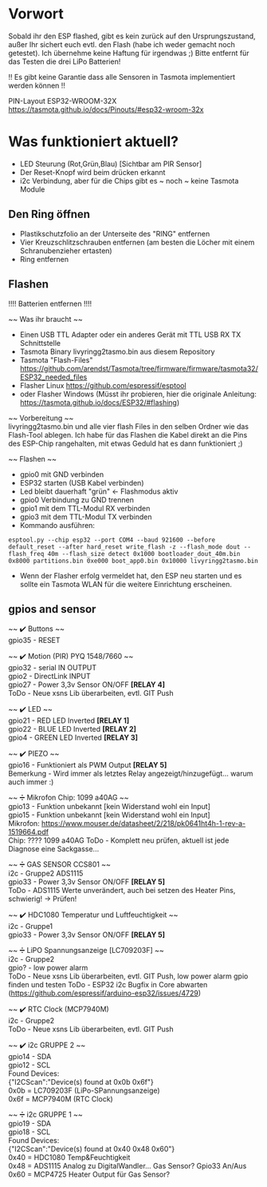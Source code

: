 # Vorwort
Sobald ihr den ESP flashed, gibt es kein zurück auf den Ursprungszustand, außer Ihr sichert euch evtl. den Flash (habe ich weder gemacht noch getestet).
Ich übernehme keine Haftung für irgendwas ;)
Bitte entfernt für das Testen die drei LiPo Batterien!

!! Es gibt keine Garantie dass alle Sensoren in Tasmota implementiert werden können !! 

PIN-Layout ESP32-WROOM-32X
https://tasmota.github.io/docs/Pinouts/#esp32-wroom-32x


# Was funktioniert aktuell?
- LED Steurung (Rot,Grün,Blau) [Sichtbar am PIR Sensor] 
- Der Reset-Knopf wird beim drücken erkannt
- i2c Verbindung, aber für die Chips gibt es ~ noch ~ keine Tasmota Module


## Den Ring öffnen
- Plastikschutzfolio an der Unterseite des "RING" entfernen
- Vier Kreuzschlitzschrauben entfernen (am besten die Löcher mit einem Schranubenzieher ertasten)
- Ring entfernen


## Flashen
!!!! Batterien entfernen !!!!

~~ Was ihr braucht ~~
- Einen USB TTL Adapter oder ein anderes Gerät mit TTL USB RX TX Schnittstelle
- Tasmota Binary livyringg2tasmo.bin aus diesem Repository
- Tasmota "Flash-Files" https://github.com/arendst/Tasmota/tree/firmware/firmware/tasmota32/ESP32_needed_files
- Flasher Linux https://github.com/espressif/esptool 
- oder Flasher Windows (Müsst ihr probieren, hier die originale Anleitung: https://tasmota.github.io/docs/ESP32/#flashing)

~~ Vorbereitung ~~  
livyringg2tasmo.bin und alle vier flash Files in den selben Ordner wie das Flash-Tool ablegen.
Ich habe für das Flashen die Kabel direkt an die Pins des ESP-Chip rangehalten, mit etwas Geduld hat es dann funktioniert ;)

~~ Flashen ~~
- gpio0 mit GND verbinden
- ESP32 starten (USB Kabel verbinden)
- Led bleibt dauerhaft "grün" <- Flashmodus aktiv
- gpio0 Verbindung zu GND trennen
- gpio1 mit dem TTL-Modul RX verbinden
- gpio3 mit dem TTL-Modul TX verbinden
- Kommando ausführen: 
```
esptool.py --chip esp32 --port COM4 --baud 921600 --before default_reset --after hard_reset write_flash -z --flash_mode dout --flash_freq 40m --flash_size detect 0x1000 bootloader_dout_40m.bin 0x8000 partitions.bin 0xe000 boot_app0.bin 0x10000 livyringg2tasmo.bin
```
- Wenn der Flasher erfolg vermeldet hat, den ESP neu starten und es sollte ein Tasmota WLAN für die weitere Einrichtung erscheinen.


## gpios and sensor

~~ :heavy_check_mark: Buttons ~~  
gpio35  -  RESET  
 
~~ :heavy_check_mark: Motion (PIR) PYQ 1548/7660 ~~   
gpio32  -  serial IN       OUTPUT  
gpio2   -  DirectLink      INPUT  
gpio27  -  Power 3,3v Sensor ON/OFF   **[RELAY 4]**  
ToDo  -  Neue xsns Lib überarbeiten, evtl. GIT Push  

~~ :heavy_check_mark: LED ~~   
gpio21  -  RED LED Inverted     	**[RELAY 1]**  
gpio22  -  BLUE LED Inverted 	   **[RELAY 2]**  
gpio4   -  GREEN LED Inverted	   **[RELAY 3]**   

~~ :heavy_check_mark: PIEZO ~~   
gpio16  -  Funktioniert als PWM Output   **[RELAY 5]**  
Bemerkung  -  Wird immer als letztes Relay angezeigt/hinzugefügt... warum auch immer :)  

~~ :heavy_division_sign: Mikrofon Chip: 1099 a40AG ~~   
gpio13  -  Funktion unbekannt [kein Widerstand wohl ein Input]  
gpio15  -  Funktion unbekannt [kein Widerstand wohl ein Input]  
Mikrofon: https://www.mouser.de/datasheet/2/218/pk0641ht4h-1-rev-a-1519664.pdf  
Chip: ???? 1099 a40AG
ToDo  -  Komplett neu prüfen, aktuell ist jede Diagnose eine Sackgasse...  

~~ :heavy_division_sign: GAS SENSOR CCS801 ~~  
i2c  -  Gruppe2  ADS1115  
gpio33  -  Power 3,3v Sensor ON/OFF   **[RELAY 5]**  
ToDo  -  ADS1115 Werte unverändert, auch bei setzen des Heater Pins, schwierig! -> Prüfen!  

~~ :heavy_check_mark: HDC1080 Temperatur und Luftfeuchtigkeit ~~   
i2c  -  Gruppe1  
gpio33  -  Power 3,3v Sensor ON/OFF   **[RELAY 5]**  
  
~~ :heavy_division_sign: LiPO Spannungsanzeige [LC709203F] ~~  
i2c  -  Gruppe2  
gpio? -  low power alarm  
ToDo  -  Neue xsns Lib überarbeiten, evtl. GIT Push, low power alarm gpio finden und testen
ToDo  -  ESP32 i2c Bugfix in Core abwarten (https://github.com/espressif/arduino-esp32/issues/4729)  

~~ :heavy_check_mark: RTC Clock (MCP7940M)  
i2c  -  Gruppe2  
ToDo  -  Neue xsns Lib überarbeiten, evtl. GIT Push

~~ :heavy_check_mark: i2c GRUPPE 2 ~~  
gpio14  -  SDA    
gpio12  -  SCL   
Found Devices:  
{"I2CScan":"Device(s) found at 0x0b 0x6f"}  
0x0b = LC709203F (LiPo-SPannungsanzeige)  
0x6f = MCP7940M (RTC Clock)

~~ :heavy_division_sign: i2c GRUPPE 1 ~~   
gpio19  -  SDA  
gpio18  -  SCL   
Found Devices:  
{"I2CScan":"Device(s) found at 0x40 0x48 0x60"}  
0x40 = HDC1080 Temp&Feuchtigkeit  
0x48 = ADS1115 Analog zu DigitalWandler... Gas Sensor? Gpio33 An/Aus  
0x60 = MCP4725 Heater Output für Gas Sensor?

